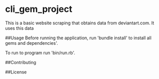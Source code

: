 # cli_gem_project
This is a basic website scraping that obtains data from deviantart.com. It uses this data

##Usage
 Before running the application, run 'bundle install' to install all gems and dependencies'.

 To run to program run 'bin/run.rb'.

##Contributing

##License
